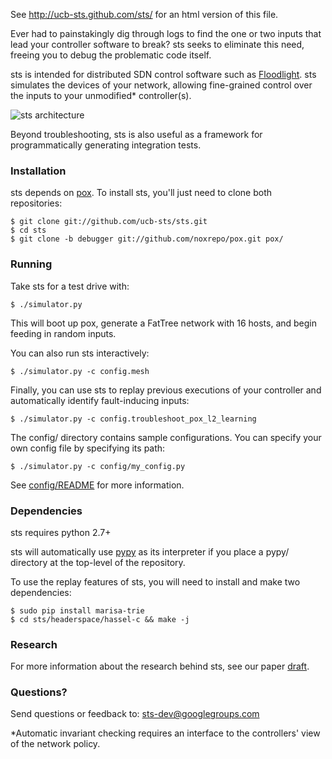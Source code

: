 See http://ucb-sts.github.com/sts/ for an html version of this file.

Ever had to painstakingly dig through logs to find the one or two inputs that lead your controller software to break? sts seeks to eliminate this need, freeing you to debug the problematic code itself. 

sts is intended for distributed SDN control software such as [Floodlight](http://floodlight.openflowhub.org/).  sts simulates the devices of your network, allowing fine-grained control over the inputs to your unmodified* controller(s). 
 
![sts architecture](http://www.eecs.berkeley.edu/~rcs/research/sts_arch.jpg)

Beyond troubleshooting, sts is also useful as a framework for programmatically generating integration tests.

### Installation

sts depends on [pox](http://www.noxrepo.org/pox/about-pox/). To install sts, you'll just need to clone both repositories:

```
$ git clone git://github.com/ucb-sts/sts.git
$ cd sts
$ git clone -b debugger git://github.com/noxrepo/pox.git pox/
```

### Running

Take sts for a test drive with:

```
$ ./simulator.py
```

This will boot up pox, generate a FatTree network with 16 hosts, and begin feeding in random inputs.

You can also run sts interactively:

```
$ ./simulator.py -c config.mesh
```

Finally, you can use sts to replay previous executions of your controller and automatically identify fault-inducing inputs:

```
$ ./simulator.py -c config.troubleshoot_pox_l2_learning
```

The config/ directory contains sample configurations. You can specify your own config file by specifying its path:

```
$ ./simulator.py -c config/my_config.py
```

See [config/README](https://github.com/ucb-sts/sts/blob/master/config/README) for more information. 

### Dependencies

sts requires python 2.7+

sts will automatically use [pypy](http://pypy.org/) as its interpreter if you place a pypy/ directory at the top-level of the repository.

To use the replay features of sts, you will need to install and make two dependencies:
```
$ sudo pip install marisa-trie
$ cd sts/headerspace/hassel-c && make -j
```

### Research

For more information about the research behind sts, see our paper [draft](http://www.eecs.berkeley.edu/~rcs/research/sts.pdf). 

### Questions?

Send questions or feedback to: sts-dev@googlegroups.com

*Automatic invariant checking requires an interface to the controllers' view of the network policy.
